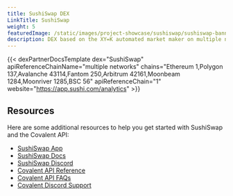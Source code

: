 ```yaml
---
title: SushiSwap DEX
LinkTitle: SushiSwap
weight: 5
featuredImage: /static/images/project-showcase/sushiswap/sushiswap-banner.png
description: DEX based on the XY=K automated market maker on multiple networks.
---
```


{{< dexPartnerDocsTemplate dex="SushiSwap" apiReferenceChainName="multiple networks" chains="Ethereum 1,Polygon 137,Avalanche 43114,Fantom 250,Arbitrum 42161,Moonbeam 1284,Moonriver 1285,BSC 56" apiReferenceChain="1" website="https://app.sushi.com/analytics" >}}

## Resources
Here are some additional resources to help you get started with SushiSwap and the Covalent API:
- [SushiSwap App](https://app.sushi.com?utm_source=covalent&utm_medium=partner-docs)
- [SushiSwap Docs](https://docs.sushi.com?utm_source=covalent&utm_medium=partner-docs)
- [SushiSwap Discord](https://discord.com/invite/NVPXN4e?utm_source=covalent&utm_medium=partner-docs)
- [Covalent API Reference](https://covalenthq.com/docs/api/?utm_source=sushiswap&utm_medium=partner-docs)
- [Covalent API FAQs](https://www.covalenthq.com/docs/developer/faq/?utm_source=sushiswap&utm_medium=partner-docs)
- [Covalent Discord Support](https://www.covalenthq.com/discord/?utm_source=sushiswap&utm_medium=partner-docs)